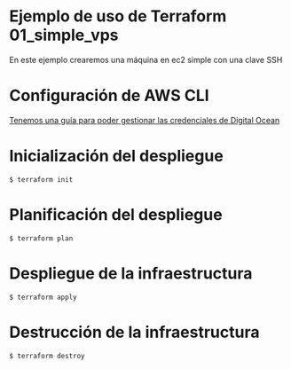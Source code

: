 # Ejemplo de uso de Terraform 01_simple_vps
En este ejemplo crearemos una máquina en ec2 simple con una clave SSH

# Configuración de AWS CLI
[Tenemos una guía para poder gestionar las credenciales de Digital Ocean](https://cursosdedesarrollo.com/2020/08/infraestructura-uso-de-terraform-instalacion-y-configuraciones-basicas/)

# Inicialización del despliegue
<code>$ terraform init</code>
# Planificación del despliegue
<code>$ terraform plan</code>
# Despliegue de la infraestructura
<code>$ terraform apply</code>
# Destrucción de la infraestructura
<code>$ terraform destroy</code>